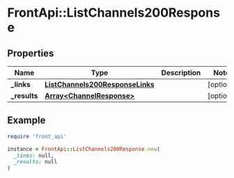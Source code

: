 # FrontApi::ListChannels200Response

## Properties

| Name | Type | Description | Notes |
| ---- | ---- | ----------- | ----- |
| **_links** | [**ListChannels200ResponseLinks**](ListChannels200ResponseLinks.md) |  | [optional] |
| **_results** | [**Array&lt;ChannelResponse&gt;**](ChannelResponse.md) |  | [optional] |

## Example

```ruby
require 'front_api'

instance = FrontApi::ListChannels200Response.new(
  _links: null,
  _results: null
)
```

